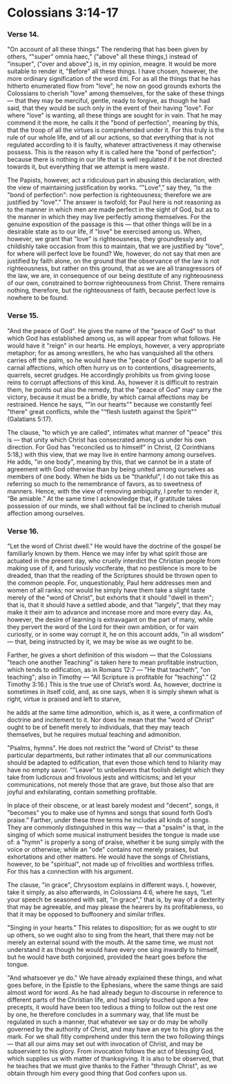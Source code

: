 # Colossians 3:14-17


### Verse 14.
  "On account of all these things." The rendering that has been given by others, “"super" omnia haec,” ("above" all these things,) instead of "insuper", ("over and above",) is, in my opinion, meagre. It would be more suitable to render it, "Before" all these things. I have chosen, however, the more ordinary signification of the word ἐπί. For as all the things that he has hitherto enumerated flow from "love", he now on good grounds exhorts the Colossians to cherish "love" among themselves, for the sake of these things — that they may be merciful, gentle, ready to forgive, as though he had said, that they would be such only in the event of their having "love". For where "love" is wanting, all these things are sought for in vain. That he may commend it the more, he calls it the "bond of perfection", meaning by this, that the troop of all the virtues is comprehended under it. For this truly is the rule of our whole life, and of all our actions, so that everything that is not regulated according to it is faulty, whatever attractiveness it may otherwise possess. This is the reason why it is called here the "bond of perfection"; because there is nothing in our life that is well regulated if it be not directed towards it, but everything that we attempt is mere waste.

The Papists, however, act a ridiculous part in abusing this declaration, with the view of maintaining justification by works. “"Love",” say they, “is the "bond of perfection": now perfection is righteousness; therefore we are justified by "love".” The answer is twofold; for Paul here is not reasoning as to the manner in which men are made perfect in the sight of God, but as to the manner in which they may live perfectly among themselves. For the genuine exposition of the passage is this — that other things will be in a desirable state as to our life, if "love" be exercised among us. When, however, we grant that "love" is righteousness, they groundlessly and childishly take occasion from this to maintain, that we are justified by "love", for where will perfect love be found? We, however, do not say that men are justified by faith alone, on the ground that the observance of the law is not righteousness, but rather on this ground, that as we are all transgressors of the law, we are, in consequence of our being destitute of any righteousness of our own, constrained to borrow righteousness from Christ. There remains nothing, therefore, but the righteousness of faith, because perfect love is nowhere to be found.

### Verse 15.
  "And the peace of God". He gives the name of the "peace of God" to that which God has established among us, as will appear from what follows. He would have it "reign" in our hearts. He employs, however, a very appropriate metaphor; for as among wrestlers, he who has vanquished all the others carries off the palm, so he would have the "peace of God" be superior to all carnal affections, which often hurry us on to contentions, disagreements, quarrels, secret grudges. He accordingly prohibits us from giving loose reins to corrupt affections of this kind. As, however it is difficult to restrain them, he points out also the remedy, that the "peace of God" may carry the victory, because it must be a bridle, by which carnal affections may be restrained. Hence he says, “"in our hearts"” because we constantly feel "there" great conflicts, while the "“flesh lusteth against the Spirit"” (Galatians 5:17).

The clause, "to which ye are called", intimates what manner of "peace" this is — that unity which Christ has consecrated among us under his own direction. For God has "reconciled us to himself" in Christ, (2 Corinthians 5:18,) with this view, that we may live in entire harmony among ourselves. He adds, "in one body", meaning by this, that we cannot be in a state of agreement with God otherwise than by being united among ourselves as members of one body. When he bids us be "thankful", I do not take this as referring so much to the remembrance of favors, as to sweetness of manners. Hence, with the view of removing ambiguity, I prefer to render it, “Be amiable.” At the same time I acknowledge that, if gratitude takes possession of our minds, we shall without fail be inclined to cherish mutual affection among ourselves.

### Verse 16.
  "Let the word of Christ dwell." He would have the doctrine of the gospel be familiarly known by them. Hence we may infer by what spirit those are actuated in the present day, who cruelly interdict the Christian people from making use of it, and furiously vociferate, that no pestilence is more to be dreaded, than that the reading of the Scriptures should be thrown open to the common people. For, unquestionably, Paul here addresses men and women of all ranks; nor would he simply have them take a slight taste merely of the "word of Christ", but exhorts that it should "dwell in them"; that is, that it should have a settled abode, and that "largely", that they may make it their aim to advance and increase more and more every day. As, however, the desire of learning is extravagant on the part of many, while they pervert the word of the Lord for their own ambition, or for vain curiosity, or in some way corrupt it, he on this account adds, "in all wisdom" — that, being instructed by it, we may be wise as we ought to be.

Farther, he gives a short definition of this wisdom — that the Colossians "teach one another Teaching" is taken here to mean profitable instruction, which tends to edification, as in Romans 12:7 — "He that teacheth", "on teaching"; also in Timothy — “All Scripture is profitable for "teaching".” (2 Timothy 3:16.) This is the true use of Christ’s word. As, however, doctrine is sometimes in itself cold, and, as one says, when it is simply shewn what is right, virtue is praised and left to starve,

he adds at the same time admonition, which is, as it were, a confirmation of doctrine and incitement to it. Nor does he mean that the "word of Christ" ought to be of benefit merely to individuals, that they may teach themselves, but he requires mutual teaching and admonition.

 "Psalms, hymns". He does not restrict the "word of Christ" to these particular departments, but rather intimates that all our communications should be adapted to edification, that even those which tend to hilarity may have no empty savor. “"Leave" to unbelievers that foolish delight which they take from ludicrous and frivolous jests and witticisms; and let your communications, not merely those that are grave, but those also that are joyful and exhilarating, contain something profitable.

In place of their obscene, or at least barely modest and "decent", songs, it "becomes" you to make use of hymns and songs that sound forth God’s praise.” Farther, under these three terms he includes all kinds of songs. They are commonly distinguished in this way — that a "psalm" is that, in the singing of which some musical instrument besides the tongue is made use of: a "hymn" is properly a song of praise, whether it be sung simply with the voice or otherwise; while an "ode" contains not merely praises, but exhortations and other matters. He would have the songs of Christians, however, to be "spiritual", not made up of frivolities and worthless trifles. For this has a connection with his argument.

The clause, "in grace", Chrysostom explains in different ways. I, however, take it simply, as also afterwards, in Colossians 4:6, where he says, “Let your speech be seasoned with salt, "in grace",” that is, by way of a dexterity that may be agreeable, and may please the hearers by its profitableness, so that it may be opposed to buffoonery and similar trifles.

 "Singing in your hearts." This relates to disposition; for as we ought to stir up others, so we ought also to sing from the heart, that there may not be merely an external sound with the mouth. At the same time, we must not understand it as though he would have every one sing inwardly to himself, but he would have both conjoined, provided the heart goes before the tongue.

 "And whatsoever ye do." We have already explained these things, and what goes before, in the Epistle to the Ephesians, where the same things are said almost word for word. As he had already begun to discourse in reference to different parts of the Christian life, and had simply touched upon a few precepts, it would have been too tedious a thing to follow out the rest one by one, he therefore concludes in a summary way, that life must be regulated in such a manner, that whatever we say or do may be wholly governed by the authority of Christ, and may have an eye to his glory as the mark. For we shall fitly comprehend under this term the two following things — that all our aims may set out with invocation of Christ, and may be subservient to his glory. From invocation follows the act of blessing God, which supplies us with matter of thanksgiving. It is also to be observed, that he teaches that we must give thanks to the Father "through Christ", as we obtain through him every good thing that God confers upon us.

